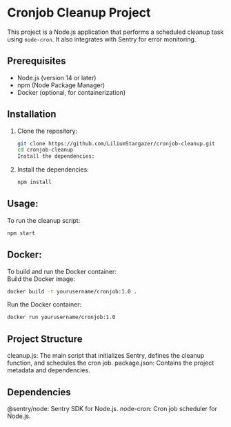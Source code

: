 # Cronjob Cleanup Project

This project is a Node.js application that performs a scheduled cleanup task using `node-cron`. It also integrates with Sentry for error monitoring.

## Prerequisites

- Node.js (version 14 or later)
- npm (Node Package Manager)
- Docker (optional, for containerization)

## Installation

1. Clone the repository:

   ```sh
   git clone https://github.com/LiliumStargazer/cronjob-cleanup.git
   cd cronjob-cleanup
   Install the dependencies:  
     ```
2. Install the dependencies:

   ```sh
   npm install
   ```

## Usage:

To run the cleanup script:
   ```sh
   npm start
   ```

## Docker:
To build and run the Docker container:  
Build the Docker image:  
   ```sh
docker build -t yourusername/cronjob:1.0 .
   ```
Run the Docker container:
   ```sh
docker run yourusername/cronjob:1.0
   ```

## Project Structure
cleanup.js: The main script that initializes Sentry, defines the cleanup function, and schedules the cron job.
package.json: Contains the project metadata and dependencies.

## Dependencies

@sentry/node: Sentry SDK for Node.js.
node-cron: Cron job scheduler for Node.js.